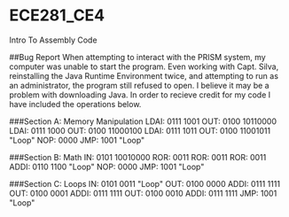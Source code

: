 ECE281_CE4
==========

Intro To Assembly Code

##Bug Report
When attempting to interact with the PRISM system, my computer was unable to start the program.  Even working with
Capt. Silva, reinstalling the Java Runtime Environment twice, and attempting to run as an administrator, the program
still refused to open.  I believe it may be a problem with downloading Java.  In order to recieve credit for my code
I have included the operations below.

###Section A: Memory Manipulation
LDAI: 0111 1001
OUT: 0100 10110000
LDAI: 0111 1000
OUT: 0100 11000100
LDAI: 0111 1011
OUT: 0100 11001011
"Loop" NOP: 0000
JMP: 1001 "Loop"

###Section B: Math
IN: 0101 10010000
ROR: 0011
ROR: 0011
ROR: 0011
ADDI: 0110 1100
"Loop" NOP: 0000
JMP: 1001 "Loop"

###Section C: Loops
IN: 0101 0011
"Loop" OUT: 0100 0000
ADDI: 0111 1111
OUT: 0100 0001
ADDI: 0111 1111
OUT: 0100 0010
ADDI: 0111 1111
JMP: 1001 "Loop"
